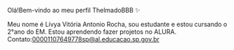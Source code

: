 Olá!Bem-vindo ao meu perfil ThelmadoBBB ✨ 

Meu nome é Lívya Vitória Antonio Rocha,
sou estudante e estou cursando o 2°ano do EM.
Estou aprendendo fazer projetos no ALURA. 
Contato:00001107649778sp@al.educacao.sp.gov.br 



